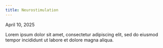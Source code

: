 ```yaml
---
title: Neurostimulation
---
```

April 10, 2025

Lorem ipsum dolor sit amet, consectetur adipiscing elit, sed do eiusmod tempor incididunt ut labore et dolore magna aliqua.
